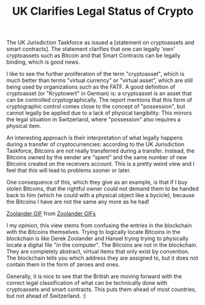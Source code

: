 ﻿---
layout: post
title: UK Clarifies Legal Status of Crypto
description: 
---
The UK Jurisdiction Taskforce as issued a [statement on cryptoassets and smart contracts]. The statement clarifies that one can legally 'own' cryptoassets such as Bitcoin and that Smart Contracts can be legally binding, which is good news.

I like to see the further proliferation of the term "cryptoasset", which is much better than terms "virtual currency" or "virtual asset", which are still being used by organizations such as the FATF. A good definition of cryptoasset (or "Kryptowert" in German) is: a cryptoasset is an asset that can be controlled cryptographically. The report mentions that this form of cryptographic control comes close to the concept of "possession", but cannot legally be applied due to a lack of physical tangibility. This mirrors the legal situation in Switzerland, where "possession" also requires a physical item.

An interesting approach is their interpretation of what legally happens during a transfer of cryptocurrencies: according to the UK Jurisdiction Taskforce, Bitcoins are not really transferred during a transfer. Instead, the Bitcoins owned by the sender are "spent" and the same number of new Bitcoins created on the receivers account. This is a pretty weird view and I feel that this will lead to problems sooner or later.

One consequence of this, which they give as an example, is that if I buy stolen Bitcoins, that the rightful owner could not demand them to be handed back to him (which he could with a physical object like a bycicle), because the Bitcoins I have are not the same any more as he had!

<div class="tenor-gif-embed" data-postid="4622061" data-share-method="host" data-width="100%" data-aspect-ratio="1.7785714285714287"><a href="https://tenor.com/view/zoolander-gif-4622061">Zoolander GIF</a> from <a href="https://tenor.com/search/zoolander-gifs">Zoolander GIFs</a></div><script type="text/javascript" async src="https://tenor.com/embed.js"></script>

I my opinion, this view stems from confusing the entries in the blockchain with the Bitcoins themselves. Trying to logically locate Bitcoins in the blockchain is like Derek Zoolander and Hansel trying trying to physically locate a digital file "in the computer". The Bitcoins are not in the blockchain. They are completely abstract, virtual items that only exist by convention. The blockchain tells you which address they are assigned to, but it does not contain them in the form of zeroes and ones.

Generally, it is nice to see that the British are moving forward with the correct legal classification of what can be technically done with cryptoassets and smart contracts. This puts them ahead of most countries, but not ahead of Switzerland. :)